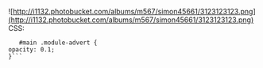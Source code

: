 ![http://i1132.photobucket.com/albums/m567/simon45661/3123123123.png](http://i1132.photobucket.com/albums/m567/simon45661/3123123123.png)
CSS:
```
   #main .module-advert {
opacity: 0.1;
}```